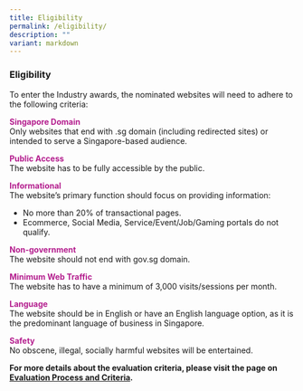 ```yaml
---
title: Eligibility
permalink: /eligibility/
description: ""
variant: markdown
---
```

<style type="text/css">
.content h4 {
    color: #B41E8E;
    font-weight: 700;
}
</style>
<h3>Eligibility</h3>
To enter the Industry awards, the nominated websites will need to adhere to the following criteria:
<p><strong style="color:#B41E8E;">Singapore Domain</strong><br>
  Only websites that end with .sg domain (including redirected sites) or intended to serve a Singapore-based audience. </p>
<p><strong style="color:#B41E8E;">Public Access</strong><br>
  The website has to be fully accessible by the public. </p>
<p><strong style="color:#B41E8E;">Informational</strong><br>
  The website’s primary function should focus on providing information:</p>
<ul>
  <li>No more than 20% of transactional pages.</li>
  <li>Ecommerce, Social Media, Service/Event/Job/Gaming portals do not qualify.</li>
</ul>
<p><strong style="color:#B41E8E;">Non-government</strong><br>
  The website should not end with gov.sg domain.</p>
<p><strong style="color:#B41E8E;">Minimum Web Traffic </strong><br>
  The website has to have a minimum of 3,000 visits/sessions per month. </p>
<p><strong style="color:#B41E8E;">Language</strong><br>
  The website should be in English or have an English language option, as it is the predominant language of business in Singapore.</p>
<p><strong style="color:#B41E8E;">Safety</strong><br>
  No obscene, illegal, socially harmful websites will be entertained.</p>
<p><strong>For more details about the evaluation criteria, please visit the page on <a target="_blank" aria-label="Link to Evaluation Process and Criteria" href="/evaluation-process">Evaluation Process and Criteria</a>.</strong></p>